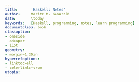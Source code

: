 ```yaml
---
title:      'Haskell: Notes'
author:     Moritz M. Konarski
date:       \today
keywords:   [Haskell, programming, notes, learn programming]
documentclass: book
classoption:
- oneside
- a4paper
- 11pt
geometry:
- margin=1.25in
hyperrefoptions:
- linktoc=all
- colorlinks=true
utopia:
---
```

